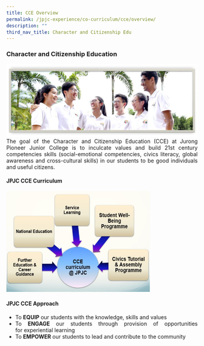 ```yaml
---
title: CCE Overview
permalink: /jpjc-experience/co-curriculum/cce/overview/
description: ""
third_nav_title: Character and Citizenship Edu
---
```

### **Character and Citizenship Education**
<div align=justify>

![](/images/CCE_JPJC_1.jpg)
The goal of the Character and Citizenship Education (CCE) at Jurong Pioneer Junior College is to inculcate values and build 21st century competencies skills (social-emotional competencies, civics literacy, global awareness and cross-cultural skills) in our students to be good individuals and useful citizens.

#### **JPJC CCE Curriculum**
<img src="/images/CCE1.jpg" 
     style="width:75%">
		 
#### **JPJC CCE Approach**
*   To **EQUIP** our students with the knowledge, skills and values
*   To **ENGAGE** our students through provision of opportunities for experiential learning
*   To **EMPOWER** our students to lead and contribute to the community
	</div>